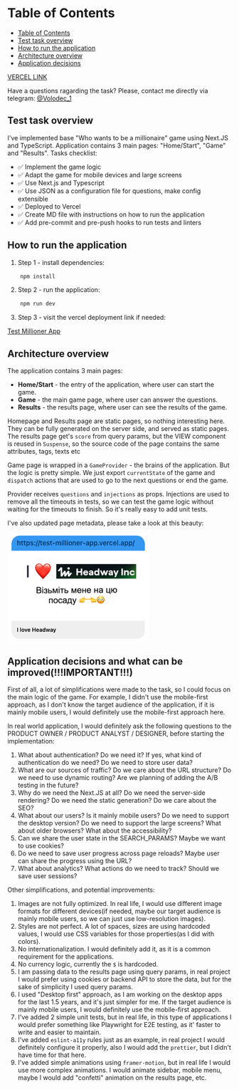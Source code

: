 # Table of Contents

- [Table of Contents](#table-of-contents)
- [Test task overview](#test-task-overview)
- [How to run the application](#how-to-run-the-application)
- [Architecture overview](#architecture-overview)
- [Application decisions](#application-decisions-and-what-can-be-improvedimportant)

[VERCEL LINK](https://test-millioner-app.vercel.app/)

Have a questions ragarding the task? Please, contact me directly via telegram: [@Volodec_1](https://t.me/Volodec_1)
## Test task overview

I've implemented base "Who wants to be a millionaire" game using Next.JS and TypeScript. Application contains 3 main pages: "Home/Start", "Game" and "Results". Tasks checklist:

- ✅ Implement the game logic
- ✅ Adapt the game for mobile devices and large screens
- ✅ Use Next.js and Typescript
- ✅ Use JSON as a configuration file for questions, make config extensible
- ✅ Deployed to Vercel
- ✅ Create MD file with instructions on how to run the application
- ✅ Add pre-commit and pre-push hooks to run tests and linters

## How to run the application

1. Step 1 - install dependencies:

```bash
	npm install
```

2. Step 2 - run the application:

```bash
	npm run dev
```

3. Step 3 - visit the vercel deployment link if needed:

[Test Millioner App](https://test-millioner-app.vercel.app/)

## Architecture overview

The application contains 3 main pages:
- **Home/Start** - the entry of the application, where user can start the game.
- **Game** - the main game page, where user can answer the questions.
- **Results** - the results page, where user can see the results of the game.

Homepage and Results page are static pages, so nothing interesting here. They can be fully generated on the server side, and served as static pages. The results page get's `score` from query params, but the VIEW component is reused in `Suspense`, so the source code of the page contains the same attributes, tags, texts etc

Game page is wrapped in a `GameProvider` - the brains of the application. But the logic is pretty simple. We just export `currentState` of the game and `dispatch` actions that are used to go to the next questions or end the game.

Provider receives `questions` and `injections` as props. Injections are used to remove all the timeouts in tests, so we can test the game logic without waiting for the timeouts to finish. So it's really easy to add unit tests.

I've also updated page metadata, please take a look at this beauty:

![Game Page](readme.png)

## Application decisions and what can be improved(!!!IMPORTANT!!!)

First of all, a lot of simplifications were made to the task, so I could focus on the main logic of the game. For example, I didn't use the mobile-first approach, as I don't know the target audience of the application, if it is mainly mobile users, I would definitely use the mobile-first approach here.

In real world application, I would definitely ask the following questions to the PRODUCT OWNER / PRODUCT ANALYST / DESIGNER, before starting the implementation:

1. What about authentication? Do we need it? If yes, what kind of authentication do we need? Do we need to store user data?
2. What are our sources of traffic? Do we care about the URL structure? Do we need to use dynamic routing? Are we planning of adding the A/B testing in the future?
3. Why do we need the Next.JS at all? Do we need the server-side rendering? Do we need the static generation? Do we care about the SEO?
4. What about our users? Is it mainly mobile users? Do we need to support the desktop version? Do we need to support the large screens? What about older browsers? What about the accessibility?
5. Can we share the user state in the SEARCH_PARAMS? Maybe we want to use cookies?
6. Do we need to save user progress across page reloads? Maybe user can share the progress using the URL?
7. What about analytics? What actions do we need to track? Should we save user sessions?

Other simplifications, and potential improvements:

1. Images are not fully optimized. In real life, I would use different image formats for different devices(if needed, maybe our target audience is mainly mobile users, so we can just use low-resolution images).
2. Styles are not perfect. A lot of spaces, sizes are using hardcoded values, I would use CSS variables for those properties(as I did with colors).
3. No internationalization. I would definitely add it, as it is a common requirement for the applications.
4. No currency logic, currently the `$` is hardcoded.
5. I am passing data to the results page using query params, in real project I would prefer using cookies or backend API to store the data, but for the sake of simplicity I used query params.
6. I used "Desktop first" approach, as I am working on the desktop apps for the last 1.5 years, and it's just simpler for me. If the target audience is mainly mobile users, I would definitely use the mobile-first approach.
7. I've added 2 simple unit tests, but in real life, in this type of applications I would prefer something like Playwright for E2E testing, as it' faster to write and easier to maintain.
8. I've added `eslint-a11y` rules just as an example, in real project I would definitely configure it properly, also I would add the `prettier`, but I didn't have time for that here.
9. I've added simple animations using `framer-motion`, but in real life I would use more complex animations. I would animate sidebar, mobile menu, maybe I would add "confetti" animation on the results page, etc.
